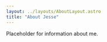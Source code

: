 ```yaml
---
layout: ../layouts/AboutLayout.astro
title: "About Jesse"
---
```


Placeholder for information about me.
